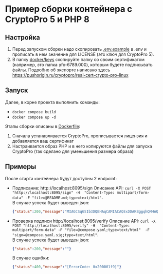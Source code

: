 # Пример сборки контейнера с CryptoPro 5 и PHP 8

## Настройка
1. Перед запуском сборки надо скопировать [.env.example](.env.example) в .env и прописать в нем значение для LICENSE (это ключ для CryptoPro 5).
2. В папку [docker/keys](docker/keys) скопируйте папку со своим сертификатом (например, это папка pfx-6789.000), которым будете подписывать файлы. Подробно об экспорте написано здесь https://pushorigin.ru/cryptopro/real-cert-crypto-pro-linux

## Запуск
Далее, в корне проекта выполнить команды:
- `docker compose build`
- `docker compose up -d`

Этапы сборки описаны в [Dockerfile](docker/Dockerfile):
1. Сначала устанавливается CryptoPro, прописывается лицензия и добавляется ваш сертификат
2. Настраивается образ PHP и в него копируются файлы для запуска CryptoPro (так сделано для уменьшения размера образа)

## Примеры 
После старта контейнера будут доступны 2 endpoint:

- Подписание: http://localhost:8095/sign
  Описание API: `curl -X POST "http://localhost:8095/sign" -H  "Content-Type: multipart/form-data" -F "file=@README.md;type=text/html"`. <br>
  В случае успеха будет выведен json:
  ```json
  {"status":200,"message":"MIAGCSqGSIb3DQEHAqCAMIACAQExDDAKBggqhQMHAQECA............nAAA="}
  ```

- Проверка подписи http://localhost:8095/verify
  Описание API: `curl -X POST "http://localhost:8095/verify" -H  "Content-Type: multipart/form-data" -F "file=@compose.yaml;type=text/html"  -F "sign=@compose.yaml.sig;type=text/html"`. <br>
  В случае успеха будет выведен json:
  ```json
  {"status":200,"message":""}
  ```
  В случае ошибки:
  ```json
  {"status":400,"message":"[ErrorCode: 0x200001f9]"}
  ```

